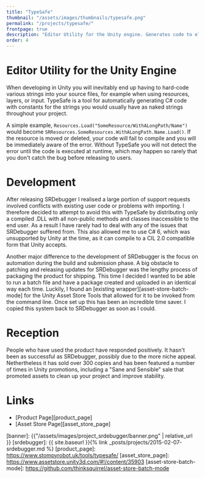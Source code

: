 ```yaml
---
title: "TypeSafe"
thumbnail: "/assets/images/thumbnails/typesafe.png"
permalink: "/projects/typesafe/"
frontpage: true
description: "Editor Utility for the Unity engine. Generates code to eliminate naked-strings."
order: 4
---
```


Editor Utility for the Unity Engine
============

When developing in Unity you will inevitably end up having to hard-code various strings into your source files, for example when using resources, layers, or input. TypeSafe is a tool for automatically generating C# code with constants for the strings you would usually have as naked strings throughout your project.

<!--more-->

A simple example, `Resources.Load("SomeResource/WithALongPath/Name")` would become `SRResources.SomeResources.WithALongPath.Name.Load()`. If the resource is moved or deleted, your code will fail to compile and you will be immediately aware of the error. Without TypeSafe you will not detect the error until the code is executed at runtime, which may happen so rarely that you don't catch the bug before releasing to users.

Development
============

After releasing SRDebugger I realised a large portion of support requests involved conflicts with existing user code or problems with importing. I therefore decided to attempt to avoid this with TypeSafe by distributing only a compiled .DLL with all non-public methods and classes inaccessible to the end user. As a result I have rarely had to deal with any of the issues that SRDebugger suffered from. This also allowed me to use C# 6, which was unsupported by Unity at the time, as it can compile to a CIL 2.0 compatible form that Unity accepts.

Another major difference to the development of SRDebugger is the focus on automation during the build and submission phase. A big obstacle to patching and releasing updates for SRDebugger was the lengthy process of packaging the product for shipping. This time I decided I wanted to be able to run a batch file and have a package created and uploaded in an identical way each time. Luckily, I found an [existing wrapper][asset-store-batch-mode] for the Unity Asset Store Tools that allowed for it to be invoked from the command line. Once set up this has been an incredible time saver. I copied this system back to SRDebugger as soon as I could.

Reception
============

People who have used the product have responded positively. It hasn't been as successful as SRDebugger, possibly due to the more niche appeal. Nethertheless it has sold over 300 copies and has been featured a number of times in Unity promotions, including a "Sane and Sensible" sale that promoted assets to clean up your project and improve stability.

Links
============
- [Product Page][product_page]
- [Asset Store Page][asset_store_page]


[banner]: {{"/assets/images/project_srdebugger/banner.png" | relative_url }}
[srdebugger]: {{ site.baseurl }}{% link _posts/projects/2015-02-07-srdebugger.md %}
[product_page]: https://www.stompyrobot.uk/tools/typesafe/
[asset_store_page]: https://www.assetstore.unity3d.com/#!/content/35903
[asset-store-batch-mode]: https://github.com/thinksquirrel/asset-store-batch-mode
